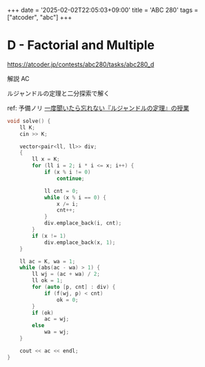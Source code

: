 +++
date = '2025-02-02T22:05:03+09:00'
title = 'ABC 280'
tags = ["atcoder", "abc"]
+++

# D - Factorial and Multiple

https://atcoder.jp/contests/abc280/tasks/abc280_d

解説 AC

ルジャンドルの定理と二分探索で解く

ref: 予備ノリ [ 一度聞いたら忘れない『ルジャンドルの定理』の授業 ](https://youtu.be/D2MZNyASS6g?si=UPxH-x3a0kFtneyJ)

```cpp
void solve() {
    ll K;
    cin >> K;

    vector<pair<ll, ll>> div;
    {
        ll x = K;
        for (ll i = 2; i * i <= x; i++) {
            if (x % i != 0)
                continue;

            ll cnt = 0;
            while (x % i == 0) {
                x /= i;
                cnt++;
            }
            div.emplace_back(i, cnt);
        }
        if (x != 1)
            div.emplace_back(x, 1);
    }

    ll ac = K, wa = 1;
    while (abs(ac - wa) > 1) {
        ll wj = (ac + wa) / 2;
        ll ok = 1;
        for (auto [p, cnt] : div) {
            if (f(wj, p) < cnt)
                ok = 0;
        }
        if (ok)
            ac = wj;
        else
            wa = wj;
    }

    cout << ac << endl;
}
```
